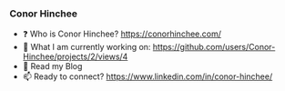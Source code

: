 ### Conor Hinchee

- ❓ Who is Conor Hinchee? https://conorhinchee.com/
- 🔭 What I am currently working on: https://github.com/users/Conor-Hinchee/projects/2/views/4
- 📖 Read my Blog
- 📫 Ready to connect? https://www.linkedin.com/in/conor-hinchee/
